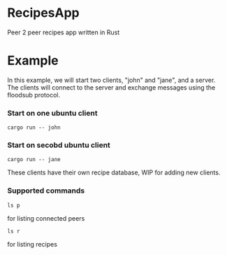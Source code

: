 # RecipesApp
Peer 2 peer recipes app written in Rust

# Example
In this example, we will start two clients, "john" and "jane", and a server. The clients will connect to the server and exchange messages using the floodsub protocol.

### Start on one ubuntu client
```shell
cargo run -- john
```

### Start on secobd ubuntu client 
```shell
cargo run -- jane
```

These clients have their own recipe database, WIP for adding new clients.

### Supported commands
```shell 
ls p
```
for listing connected peers 

```shell
ls r
```
for listing recipes